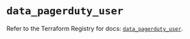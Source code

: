 # `data_pagerduty_user`

Refer to the Terraform Registry for docs: [`data_pagerduty_user`](https://registry.terraform.io/providers/pagerduty/pagerduty/3.14.5/docs/data-sources/user).
